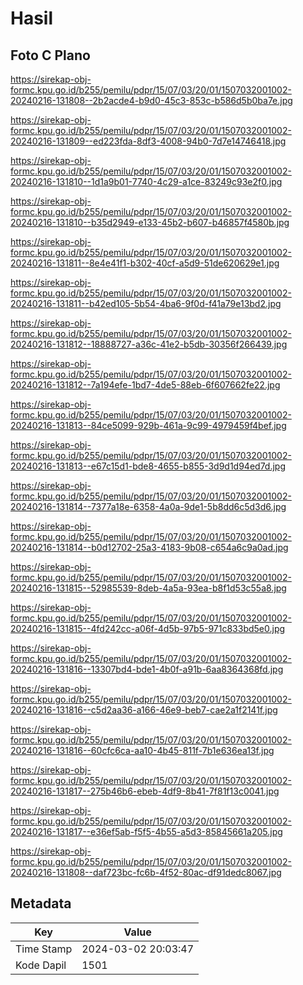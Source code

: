 # Hasil

## Foto C Plano

https://sirekap-obj-formc.kpu.go.id/b255/pemilu/pdpr/15/07/03/20/01/1507032001002-20240216-131808--2b2acde4-b9d0-45c3-853c-b586d5b0ba7e.jpg

https://sirekap-obj-formc.kpu.go.id/b255/pemilu/pdpr/15/07/03/20/01/1507032001002-20240216-131809--ed223fda-8df3-4008-94b0-7d7e14746418.jpg

https://sirekap-obj-formc.kpu.go.id/b255/pemilu/pdpr/15/07/03/20/01/1507032001002-20240216-131810--1d1a9b01-7740-4c29-a1ce-83249c93e2f0.jpg

https://sirekap-obj-formc.kpu.go.id/b255/pemilu/pdpr/15/07/03/20/01/1507032001002-20240216-131810--b35d2949-e133-45b2-b607-b46857f4580b.jpg

https://sirekap-obj-formc.kpu.go.id/b255/pemilu/pdpr/15/07/03/20/01/1507032001002-20240216-131811--8e4e41f1-b302-40cf-a5d9-51de620629e1.jpg

https://sirekap-obj-formc.kpu.go.id/b255/pemilu/pdpr/15/07/03/20/01/1507032001002-20240216-131811--b42ed105-5b54-4ba6-9f0d-f41a79e13bd2.jpg

https://sirekap-obj-formc.kpu.go.id/b255/pemilu/pdpr/15/07/03/20/01/1507032001002-20240216-131812--18888727-a36c-41e2-b5db-30356f266439.jpg

https://sirekap-obj-formc.kpu.go.id/b255/pemilu/pdpr/15/07/03/20/01/1507032001002-20240216-131812--7a194efe-1bd7-4de5-88eb-6f607662fe22.jpg

https://sirekap-obj-formc.kpu.go.id/b255/pemilu/pdpr/15/07/03/20/01/1507032001002-20240216-131813--84ce5099-929b-461a-9c99-4979459f4bef.jpg

https://sirekap-obj-formc.kpu.go.id/b255/pemilu/pdpr/15/07/03/20/01/1507032001002-20240216-131813--e67c15d1-bde8-4655-b855-3d9d1d94ed7d.jpg

https://sirekap-obj-formc.kpu.go.id/b255/pemilu/pdpr/15/07/03/20/01/1507032001002-20240216-131814--7377a18e-6358-4a0a-9de1-5b8dd6c5d3d6.jpg

https://sirekap-obj-formc.kpu.go.id/b255/pemilu/pdpr/15/07/03/20/01/1507032001002-20240216-131814--b0d12702-25a3-4183-9b08-c654a6c9a0ad.jpg

https://sirekap-obj-formc.kpu.go.id/b255/pemilu/pdpr/15/07/03/20/01/1507032001002-20240216-131815--52985539-8deb-4a5a-93ea-b8f1d53c55a8.jpg

https://sirekap-obj-formc.kpu.go.id/b255/pemilu/pdpr/15/07/03/20/01/1507032001002-20240216-131815--4fd242cc-a06f-4d5b-97b5-971c833bd5e0.jpg

https://sirekap-obj-formc.kpu.go.id/b255/pemilu/pdpr/15/07/03/20/01/1507032001002-20240216-131816--13307bd4-bde1-4b0f-a91b-6aa8364368fd.jpg

https://sirekap-obj-formc.kpu.go.id/b255/pemilu/pdpr/15/07/03/20/01/1507032001002-20240216-131816--c5d2aa36-a166-46e9-beb7-cae2a1f2141f.jpg

https://sirekap-obj-formc.kpu.go.id/b255/pemilu/pdpr/15/07/03/20/01/1507032001002-20240216-131816--60cfc6ca-aa10-4b45-811f-7b1e636ea13f.jpg

https://sirekap-obj-formc.kpu.go.id/b255/pemilu/pdpr/15/07/03/20/01/1507032001002-20240216-131817--275b46b6-ebeb-4df9-8b41-7f81f13c0041.jpg

https://sirekap-obj-formc.kpu.go.id/b255/pemilu/pdpr/15/07/03/20/01/1507032001002-20240216-131817--e36ef5ab-f5f5-4b55-a5d3-85845661a205.jpg

https://sirekap-obj-formc.kpu.go.id/b255/pemilu/pdpr/15/07/03/20/01/1507032001002-20240216-131808--daf723bc-fc6b-4f52-80ac-df91dedc8067.jpg


## Metadata

| Key        | Value               |
| ---------- | ------------------- |
| Time Stamp | 2024-03-02 20:03:47 |
| Kode Dapil | 1501                |



